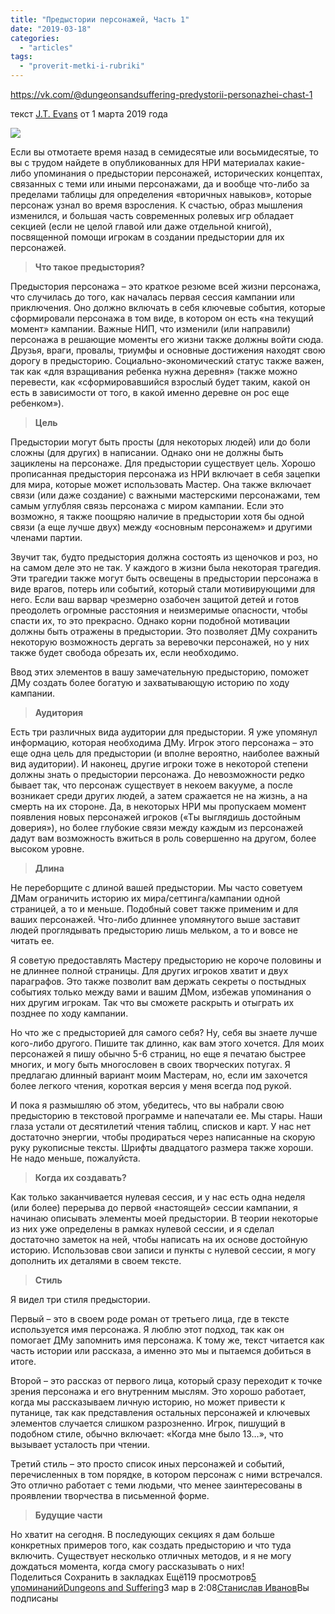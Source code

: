 ```yaml
---
title: "Предыстории персонажей, Часть 1"
date: "2019-03-18"
categories: 
  - "articles"
tags: 
  - "proverit-metki-i-rubriki"
---
```


  
https://vk.com/@dungeonsandsuffering-predystorii-personazhei-chast-1  

текст [J.T. Evans](https://vk.com/away.php?to=https%3A%2F%2Fgnomestew.com%2Fauthor%2Fjtevans%2F&cc_key=) от 1 марта 2019 года

![](https://pp.userapi.com/c845420/v845420073/1b460d/prXTeJyggk0.jpg)

Если вы отмотаете время назад в семидесятые или восьмидесятые, то вы с трудом найдете в опубликованных для НРИ материалах какие-либо упоминания о предыстории персонажей, исторических концептах, связанных с теми или иными персонажами, да и вообще что-либо за пределами таблицы для определения «вторичных навыков», которые персонаж узнал во время взросления. К счастью, образ мышления изменился, и большая часть современных ролевых игр обладает секцией (если не целой главой или даже отдельной книгой), посвященной помощи игрокам в создании предыстории для их персонажей.

> **Что такое предыстория?**

Предыстория персонажа – это краткое резюме всей жизни персонажа, что случилась до того, как началась первая сессия кампании или приключения. Оно должно включать в себя ключевые события, которые сформировали персонажа в том виде, в котором он есть «на текущий момент» кампании. Важные НИП, что изменили (или направили) персонажа в решающие моменты его жизни также должны войти сюда. Друзья, враги, провалы, триумфы и основные достижения находят свою дорогу в предысторию. Социально-экономический статус также важен, так как «для взращивания ребенка нужна деревня» (также можно перевести, как «сформировавшийся взрослый будет таким, какой он есть в зависимости от того, в какой именно деревне он рос еще ребенком»).

> **Цель**

Предыстории могут быть просты (для некоторых людей) или до боли сложны (для других) в написании. Однако они не должны быть зациклены на персонаже. Для предыстории существует цель. Хорошо прописанная предыстория персонажа из НРИ включает в себя зацепки для мира, которые может использовать Мастер. Она также включает связи (или даже создание) с важными мастерскими персонажами, тем самым углубляя связь персонажа с миром кампании. Если это возможно, я также поощряю наличие в предыстории хотя бы одной связи (а еще лучше двух) между «основным персонажем» и другими членами партии.

Звучит так, будто предыстория должна состоять из щеночков и роз, но на самом деле это не так. У каждого в жизни была некоторая трагедия. Эти трагедии также могут быть освещены в предыстории персонажа в виде врагов, потерь или событий, который стали мотивирующими для него. Если ваш варвар чрезмерно озабочен защитой детей и готов преодолеть огромные расстояния и неизмеримые опасности, чтобы спасти их, то это прекрасно. Однако корни подобной мотивации должны быть отражены в предыстории. Это позволяет ДМу сохранить некоторую возможность дергать за веревочки персонажей, но у них также будет свобода обрезать их, если необходимо.

Ввод этих элементов в вашу замечательную предысторию, поможет ДМу создать более богатую и захватывающую историю по ходу кампании.

> **Аудитория**

Есть три различных вида аудитории для предыстории. Я уже упомянул информацию, которая необходима ДМу. Игрок этого персонажа – это еще одна цель для предыстории (и вполне вероятно, наиболее важный вид аудитории). И наконец, другие игроки тоже в некоторой степени должны знать о предыстории персонажа. До невозможности редко бывает так, что персонаж существует в некоем вакууме, а после возникает среди других людей, а затем сражается не на жизнь, а на смерть на их стороне. Да, в некоторых НРИ мы пропускаем момент появления новых персонажей игроков («Ты выглядишь достойным доверия»), но более глубокие связи между каждым из персонажей дадут вам возможность вжиться в роль совершенно на другом, более высоком уровне.

> **Длина**

Не переборщите с длиной вашей предыстории. Мы часто советуем ДМам ограничить историю их мира/сеттинга/кампании одной страницей, а то и меньше. Подобный совет также применим и для ваших персонажей. Что-либо длиннее упомянутого выше заставит людей проглядывать предысторию лишь мельком, а то и вовсе не читать ее.

Я советую предоставлять Мастеру предысторию не короче половины и не длиннее полной страницы. Для других игроков хватит и двух параграфов. Это также позволит вам держать секреты о постыдных событиях только между вами и вашим ДМом, избежав упоминания о них другим игрокам. Так что вы сможете раскрыть и отыграть их позднее по ходу кампании.

Но что же с предысторией для самого себя? Ну, себя вы знаете лучше кого-либо другого. Пишите так длинно, как вам этого хочется. Для моих персонажей я пишу обычно 5-6 страниц, но еще я печатаю быстрее многих, и могу быть многословен в своих творческих потугах. Я предлагаю длинный вариант моим Мастерам, но, если им захочется более легкого чтения, короткая версия у меня всегда под рукой.

И пока я размышляю об этом, убедитесь, что вы набрали свою предысторию в текстовой программе и напечатали ее. Мы стары. Наши глаза устали от десятилетий чтения таблиц, списков и карт. У нас нет достаточно энергии, чтобы продираться через написанные на скорую руку рукописные тексты. Шрифты двадцатого размера также хороши. Не надо меньше, пожалуйста.

> **Когда их создавать?**

Как только заканчивается нулевая сессия, и у нас есть одна неделя (или более) перерыва до первой «настоящей» сессии кампании, я начинаю описывать элементы моей предыстории. В теории некоторые из них уже определены в рамках нулевой сессии, и я сделал достаточно заметок на ней, чтобы написать на их основе достойную историю. Использовав свои записи и пункты с нулевой сессии, я могу дополнить их деталями в своем тексте.

> **Стиль**

Я видел три стиля предыстории.

Первый – это в своем роде роман от третьего лица, где в тексте используется имя персонажа. Я люблю этот подход, так как он помогает ДМу запомнить имя персонажа. К тому же, текст читается как часть истории или рассказа, а именно это мы и пытаемся добиться в итоге.

Второй – это рассказ от первого лица, который сразу переходит к точке зрения персонажа и его внутренним мыслям. Это хорошо работает, когда мы рассказываем личную историю, но может привести к путанице, так как представления остальных персонажей и ключевых элементов случается слишком разрозненно. Игрок, пишущий в подобном стиле, обычно включает: «Когда мне было 13…», что вызывает усталость при чтении.

Третий стиль – это просто список иных персонажей и событий, перечисленных в том порядке, в котором персонаж с ними встречался. Это отлично работает с теми людьми, что менее заинтересованы в проявлении творчества в письменной форме.

> **Будущие части**

Но хватит на сегодня. В последующих секциях я дам больше конкретных примеров того, как создать предысторию и что туда включить. Существует несколько отличных методов, и я не могу дождаться момента, когда смогу рассказывать о них!Поделиться Сохранить в закладках Ещё119 просмотров[5 упоминаний](https://vk.com/feed?c[q]=&c[url]=vk.com/@dungeonsandsuffering-predystorii-personazhei-chast-1&section=search)[](https://vk.com/dungeonsandsuffering)[Dungeons and Suffering](https://vk.com/dungeonsandsuffering)3 мар в 2:08[Станислав Иванов](https://vk.com/drakzar)Вы подписаны

#
